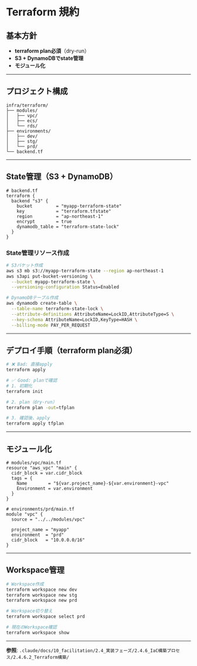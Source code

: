 # Terraform 規約

## 基本方針

- **terraform plan必須**（dry-run）
- **S3 + DynamoDBでstate管理**
- **モジュール化**

---

## プロジェクト構成

```
infra/terraform/
├── modules/
│   ├── vpc/
│   ├── ecs/
│   └── rds/
├── environments/
│   ├── dev/
│   ├── stg/
│   └── prd/
└── backend.tf
```

---

## State管理（S3 + DynamoDB）

```hcl
# backend.tf
terraform {
  backend "s3" {
    bucket         = "myapp-terraform-state"
    key            = "terraform.tfstate"
    region         = "ap-northeast-1"
    encrypt        = true
    dynamodb_table = "terraform-state-lock"
  }
}
```

### State管理リソース作成

```bash
# S3バケット作成
aws s3 mb s3://myapp-terraform-state --region ap-northeast-1
aws s3api put-bucket-versioning \
  --bucket myapp-terraform-state \
  --versioning-configuration Status=Enabled

# DynamoDBテーブル作成
aws dynamodb create-table \
  --table-name terraform-state-lock \
  --attribute-definitions AttributeName=LockID,AttributeType=S \
  --key-schema AttributeName=LockID,KeyType=HASH \
  --billing-mode PAY_PER_REQUEST
```

---

## デプロイ手順（terraform plan必須）

```bash
# ❌ Bad: 直接apply
terraform apply

# ✅ Good: planで確認
# 1. 初期化
terraform init

# 2. plan（dry-run）
terraform plan -out=tfplan

# 3. 確認後、apply
terraform apply tfplan
```

---

## モジュール化

```hcl
# modules/vpc/main.tf
resource "aws_vpc" "main" {
  cidr_block = var.cidr_block
  tags = {
    Name        = "${var.project_name}-${var.environment}-vpc"
    Environment = var.environment
  }
}

# environments/prd/main.tf
module "vpc" {
  source = "../../modules/vpc"

  project_name = "myapp"
  environment  = "prd"
  cidr_block   = "10.0.0.0/16"
}
```

---

## Workspace管理

```bash
# Workspace作成
terraform workspace new dev
terraform workspace new stg
terraform workspace new prd

# Workspace切り替え
terraform workspace select prd

# 現在のWorkspace確認
terraform workspace show
```

---

**参照**: `.claude/docs/10_facilitation/2.4_実装フェーズ/2.4.6_IaC構築プロセス/2.4.6.2_Terraform構築/`
